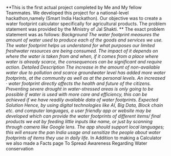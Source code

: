 **This is the first actual project completed by Me and My fellow Teammates. We developed this project for a national-level hackathon,namely (Smart India Hackathon). Our objective was to create a water footprint calculator specifically for agricultural products. The problem statement was provided by the Ministry of Jal Shakti. **
The exact problem statement was as follows:
_Background The water footprint measures the amount of water used to produce each of the goods and services we use. The water footprint helps us understand for what purposes our limited freshwater resources are being consumed. The impact of it depends on where the water is taken from and when, if it comes from a place where water is already scarce, the consequences can be significant and require action. Detailed Description The increase in the amount of non-available water due to pollution and scarce groundwater level has added more water footprints, at the community as well as at the personal levels. An increased · water footprint directly affects the health and future of the citizens. Preventing severe drought in water-stressed areas is only going to be possible if water is used with more care and efficiency, this can be achieved if we have readily available data of water footprints. Expected Solution Hence, by using digital technologies like AI, Big Data, Block chain etc. and computer languages, a user friendly app or website may be developed which can provide the water footprints of different items/ final products we eat by feeding little inputs like name, or just by scanning through camera like Google lens. The app should support local languages; this will ensure the pan India usage and sensitize the people about water footprints of items they use in daily life._
In Addition to making a Calculator we also made a Facts page To Spread Awareness Regarding Water conservation
